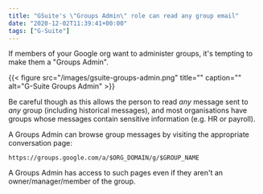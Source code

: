 ```yaml
---
title: "GSuite's \"Groups Admin\" role can read any group email"
date: "2020-12-02T11:39:41+00:00"
tags: ["G-Suite"]
---
```


If members of your Google org want to administer groups, it's tempting to
make them a "Groups Admin".

{{< figure src="/images/gsuite-groups-admin.png" title="" caption="" alt="G-Suite Groups Admin" >}}

Be careful though as this allows the person to read _any_ message sent to _any_ group
(including historical messages), and most organisations have groups whose
messages contain sensitive information (e.g. HR or payroll).

A Groups Admin can browse group messages by visiting the appropriate conversation page:

```
https://groups.google.com/a/$ORG_DOMAIN/g/$GROUP_NAME
```

A Groups Admin has access to such pages even if they aren't an
owner/manager/member of the group.
